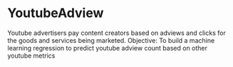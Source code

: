 # YoutubeAdview
Youtube advertisers pay content creators based on adviews and clicks for the goods and services being marketed. Objective: To build a machine learning regression to predict youtube adview count based on other youtube metrics

